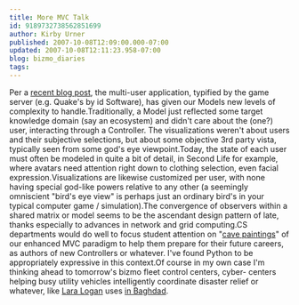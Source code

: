 ```yaml
---
title: More MVC Talk
id: 9189732738562851699
author: Kirby Urner
published: 2007-10-08T12:09:00.000-07:00
updated: 2007-10-08T12:11:23.958-07:00
blog: bizmo_diaries
tags: 
---
```


Per a [recent blog post](http://controlroom.blogspot.com/2007/09/more-curriculum-writing-re-mvc.html), the multi-user application, typified by the game server (e.g. Quake's by id Software), has given our Models new levels of complexity to handle.Traditionally, a Model just reflected some target knowledge domain (say an ecosystem) and didn't care about the (one?) user, interacting through a Controller.  The visualizations weren't about users and their subjective selections, but about some objective 3rd party vista, typically seen from some god's eye viewpoint.Today, the state of each user must often be modeled in quite a bit of detail, in Second Life for example, where avatars need attention right down to clothing selection, even facial expression.Visualizations are likewise customized per user,  with none having special god-like powers relative to any other (a seemingly omniscient "bird's eye view" is perhaps just an ordinary bird's in your typical computer game / simulation).The convergence of observers within a shared matrix or model seems to be the ascendant design pattern of late, thanks especially to advances in network and grid computing.CS departments would do well to focus student attention on "[cave paintings](http://mail.python.org/pipermail/edu-sig/2007-May/007926.html)" of our enhanced MVC paradigm to help them prepare for their future careers, as authors of new Controllers or whatever.  I've found Python to be appropriately expressive in this context.Of course in my own case I'm thinking ahead to tomorrow's bizmo fleet control centers, cyber- centers helping busy utility vehicles intelligently coordinate disaster relief or whatever, like [Lara Logan](http://controlroom.blogspot.com/2006/11/peer-group-networking.html) uses [in Baghdad](http://mybizmo.blogspot.com/2006/05/bizmos-in-baghdad.html).